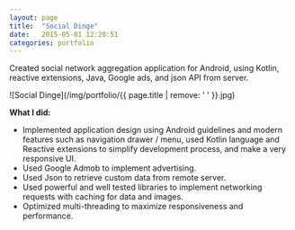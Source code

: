 ```yaml
---
layout: page
title:  "Social Dinge"
date:   2015-05-01 12:20:51
categories: portfolio
---
```


Created social network aggregation application for Android, using Kotlin, 
reactive extensions, Java, Google ads, and json API from server.

![Social Dinge](/img/portfolio/{{ page.title | remove: ' ' }}.jpg)
  
**What I did:** 

- Implemented application design using Android guidelines and modern features
  such as navigation drawer / menu, used Kotlin language and Reactive extensions
  to simplify development process, and make a very responsive UI.
- Used Google Admob to implement advertising.
- Used Json to retrieve custom data from remote server.
- Used powerful and well tested libraries to implement networking requests with
  caching for data and images.
- Optimized multi-threading to maximize responsiveness and performance.

